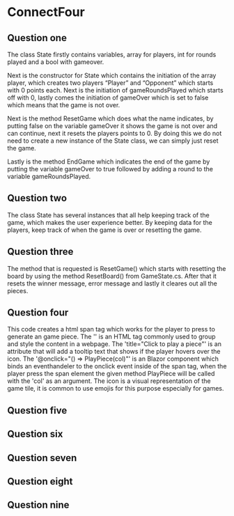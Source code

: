 # ConnectFour

## Question one
The class State firstly contains variables, array for players, int for rounds played and a bool with gameover. 
 
Next is the constructor for State which contains the initiation of the array player, which creates two players 
“Player” and “Opponent” which starts with 0 points each. Next is the initiation of gameRoundsPlayed which starts 
off with 0, lastly comes the initiation of gameOver which is set to false which means that the game is not over. 

Next is the method ResetGame which does what the name indicates, by putting false on the variable gameOver it 
shows the game is not over and can continue, next it resets the players points to 0. By doing this we do not 
need to create a new instance of the State class, we can simply just reset the game. 

Lastly is the method EndGame which indicates the end of the game by putting the variable gameOver to true 
followed by adding a round to the variable gameRoundsPlayed.

## Question two
The class State has several instances that all help keeping track of the game, which makes the user experience better. 
By keeping data for the players, keep track of when the game is over or resetting the game.

## Question three
The method that is requested is ResetGame() which starts with resetting the board by using the method ResetBoard() from GameState.cs.
After that it resets the winner message, error message and lastly it cleares out all the pieces.

## Question four
This code creates a html span tag which works for the player to press to generate an game piece. The '<span>' is an HTML tag
commonly used to group and style the content in a webpage. The 'title="Click to play a piece"' is an attribute that will add
a tooltip text that shows if the player hovers over the icon. The '@onclick="() => PlayPiece(col)"' is an Blazor component 
which binds an eventhandeler to the onclick event inside of the span tag, when the player press the span element the given method
PlayPiece will be called with the 'col' as an argument. The icon is a visual representation of the game tile, it is common to use
emojis for this purpose especially for games.

## Question five


## Question six

## Question seven

## Question eight

## Question nine
